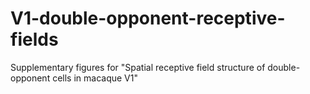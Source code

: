 # V1-double-opponent-receptive-fields
Supplementary figures for "Spatial receptive field structure of double-opponent cells in macaque V1"
